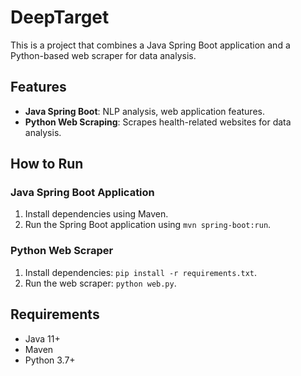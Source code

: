 # DeepTarget

This is a project that combines a Java Spring Boot application and a Python-based web scraper for data analysis.

## Features

- **Java Spring Boot**: NLP analysis, web application features.
- **Python Web Scraping**: Scrapes health-related websites for data analysis.

## How to Run

### Java Spring Boot Application
1. Install dependencies using Maven.
2. Run the Spring Boot application using `mvn spring-boot:run`.

### Python Web Scraper
1. Install dependencies: `pip install -r requirements.txt`.
2. Run the web scraper: `python web.py`.

## Requirements

- Java 11+
- Maven
- Python 3.7+
